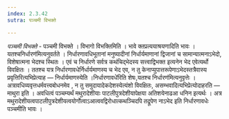 ```yaml
---
index: 2.3.42
sutra: पञ्चमी विभक्ते

---
```

_पञ्चमी विभक्ते_ - पञ्चमी विभक्ते । विभागो विभक्तिमिति । भावे क्तप्रत्ययाश्रयणादिति भावः ।यतश्चनिर्धारण॑मित्यनुवर्तते । निर्धारणावधिभूतानां मनुष्यादीनां निर्धार्यमाणानां द्विजानां च सामान्यात्मनाऽभेदो, विशेषात्मना भेदश्च स्थितः । एवं च निर्धारणे सर्वत्र कथंचिद्भेदस्य सत्त्वाद्विभक्त इत्यनेन भेद एवेत्यर्थो विवक्षितः । ततश्च यत्र निर्धारणावधेर्निर्धार्यमाणस्य च भेद एव, न तु केनाप्युपात्तरूपेणाऽभेदस्तत्रैवास्य प्रवृत्तिरित्यभिप्रेत्याह — निर्धार्यमाणस्येति ।निर्धारणावधे॑रिति शेषः,यतश्च निर्धारण॑मित्यनुवृत्तेः । अत्रावधिव्यवृत्तधर्मवत्त्वबोधनमेव , न तु समुदायादेकदेशस्येत्यंशो विवक्षितः, असम्भवादित्यभिप्रेत्योदाहरति — माथुरा इति । अवधित्वं पञ्चम्यर्थं मथुरादेशीयाः पाटलीपुत्रदेशीयापेक्षया अतिशयेनाढआ धनिन इत्यर्थः । अत्र मथुरादेशीयत्वपाटलीपुत्रदेशीयत्वयोर्गोत्वाऽआत्ववद्विरोधात्कथञ्चिदपि तद्रूपेण नाऽभेद इति निर्धारणावधेः पञ्चमीति भावः । 